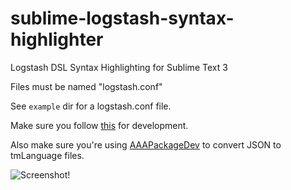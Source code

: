 sublime-logstash-syntax-highlighter
===================================

Logstash DSL Syntax Highlighting for Sublime Text 3

Files must be named "logstash.conf"

See `example` dir for a logstash.conf file.

Make sure you follow [this](http://docs.sublimetext.info/en/latest/extensibility/syntaxdefs.html) for development.

Also make sure you're using [AAAPackageDev](https://bitbucket.org/guillermooo/aaapackagedev) to convert JSON to tmLanguage files.

![Screenshot!](https://github.com/nir0s/sublime-logstash-syntax-highlighter/raw/master/scr.png)